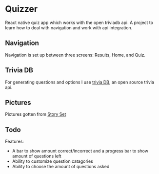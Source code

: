 # Quizzer
React native quiz app which works with the open triviadb api. A project to learn how to deal with navigation and work with api integration.

## Navigation
Navigation is set up between three screens: Results, Home, and Quiz. 

## Trivia DB
For generating questions and options I use <a href="https://opentdb.com/">trivia DB</a>, an open source trivia api.

## Pictures
Pictures gotten from <a href="https://storyset.com/">Story Set</a>

## Todo
Features:
<ul>
  <li>A bar to show amount correct/incorrect and a progress bar to show amount of questions left</li>
  <li>Ability to customize question catagories</li>
  <li>Ability to choose the amount of questions asked </li>
</ul>

